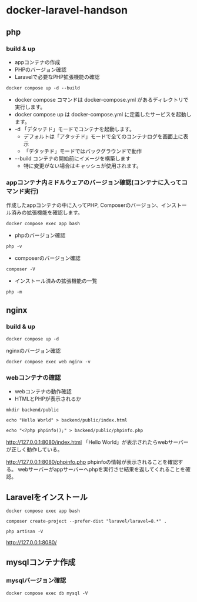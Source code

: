 # docker-laravel-handson
## php
### build & up
- appコンテナの作成
- PHPのバージョン確認
- Laravelで必要なPHP拡張機能の確認

`docker compose up -d --build`

- docker compose コマンドは docker-compose.yml があるディレクトリで実行します。
- docker compose up は docker-compose.yml に定義したサービスを起動します。
- -d 「デタッチド」モードでコンテナを起動します。
  - デフォルトは「アタッチド」モードで全てのコンテナログを画面上に表示
  - 「デタッチド」モードではバックグラウンドで動作
- --build コンテナの開始前にイメージを構築します
  - 特に変更がない場合はキャッシュが使用されます。


### appコンテナ内ミドルウェアのバージョン確認(コンテナに入ってコマンド実行)
作成したappコンテナの中に入ってPHP, Composerのバージョン、インストール済みの拡張機能を確認します。

`docker compose exec app bash`

- phpのバージョン確認

`php -v`

- composerのバージョン確認

`composer -V`

- インストール済みの拡張機能の一覧

`php -m`

## nginx
### build & up
`docker compose up -d`

nginxのバージョン確認

`docker compose exec web nginx -v`

### webコンテナの確認
- webコンテナの動作確認
- HTMLとPHPが表示されるか

`mkdir backend/public`

`echo "Hello World" > backend/public/index.html`

`echo "<?php phpinfo();" > backend/public/phpinfo.php`

http://127.0.0.1:8080/index.html
「Hello World」が表示されたらwebサーバーが正しく動作している。

http://127.0.0.1:8080/phpinfo.php
phpinfoの情報が表示されることを確認する。
webサーバーがappサーバーへphpを実行させ結果を返してくれることを確認。

## Laravelをインストール
`docker compose exec app bash`

`composer create-project --prefer-dist "laravel/laravel=8.*" .`

`php artisan -V`

http://127.0.0.1:8080/


## mysqlコンテナ作成
### mysqlバージョン確認
`docker compose exec db mysql -V`